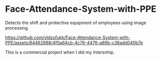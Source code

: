 # Face-Attendance-System-with-PPE

Detects the shift and protective equipment of employees using image processing.

https://github.com/yldzufukk/Face-Attendance-System-with-PPE/assets/84462888/4f0a64cb-4c76-4476-a86b-c36add040b7e

This is a commercial project when I did my Intersnhip.
